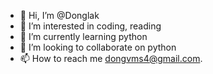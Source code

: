 - 👋 Hi, I’m @Donglak
- 👀 I’m interested in coding, reading
- 🌱 I’m currently learning python
- 💞️ I’m looking to collaborate on python
- 📫 How to reach me dongvms4@gmail.com.
<!---
Donglak/Donglak is a ✨ special ✨ repository because its `README.md` (this file) appears on your GitHub profile.
You can click the Preview link to take a look at your changes.
--->
